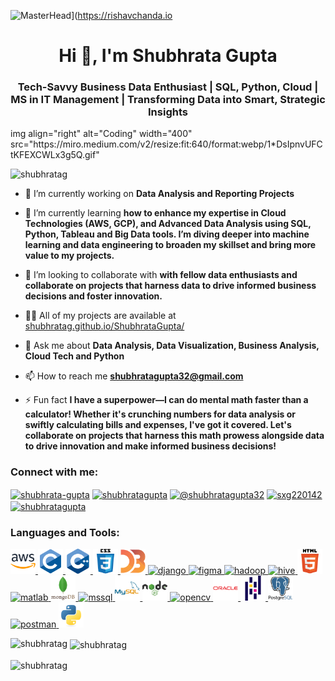 
![MasterHead](https://stock.adobe.com/search?k=data+analytics+background&asset_id=711266053)](https://rishavchanda.io
<h1 align="center">Hi 👋, I'm Shubhrata Gupta</h1>
<h3 align="center">Tech-Savvy Business Data Enthusiast | SQL, Python, Cloud | MS in IT Management | Transforming Data into Smart, Strategic Insights</h3>
img align="right" alt="Coding" width="400" src="https://miro.medium.com/v2/resize:fit:640/format:webp/1*DsIpnvUFCtKFEXCWLx3g5Q.gif"

<p align="left"> <img src="https://komarev.com/ghpvc/?username=shubhratag&label=Profile%20views&color=0e75b6&style=flat" alt="shubhratag" /> </p>

- 🔭 I’m currently working on **Data Analysis and Reporting Projects**

- 🌱 I’m currently learning **how to enhance my expertise in Cloud Technologies (AWS, GCP), and Advanced Data Analysis using SQL, Python, Tableau and Big Data tools. I’m diving deeper into machine learning and data engineering to broaden my skillset and bring more value to my projects.**

- 👯 I’m looking to collaborate with **with fellow data enthusiasts and collaborate on projects that harness data to drive informed business decisions and foster innovation.**

- 👨‍💻 All of my projects are available at [shubhratag.github.io/ShubhrataGupta/](shubhratag.github.io/ShubhrataGupta/)

- 💬 Ask me about **Data Analysis, Data Visualization, Business Analysis, Cloud Tech and Python**

- 📫 How to reach me **shubhratagupta32@gmail.com**

- ⚡ Fun fact **I have a superpower—I can do mental math faster than a calculator! Whether it's crunching numbers for data analysis or swiftly calculating bills and expenses, I've got it covered. Let's collaborate on projects that harness this math prowess alongside data to drive innovation and make informed business decisions!**

<h3 align="left">Connect with me:</h3>
<p align="left">
<a href="https://linkedin.com/in/shubhrata-gupta" target="blank"><img align="center" src="https://raw.githubusercontent.com/rahuldkjain/github-profile-readme-generator/master/src/images/icons/Social/linked-in-alt.svg" alt="shubhrata-gupta" height="30" width="40" /></a>
<a href="https://kaggle.com/shubhratagupta" target="blank"><img align="center" src="https://raw.githubusercontent.com/rahuldkjain/github-profile-readme-generator/master/src/images/icons/Social/kaggle.svg" alt="shubhratagupta" height="30" width="40" /></a>
<a href="https://medium.com/@shubhratagupta32" target="blank"><img align="center" src="https://raw.githubusercontent.com/rahuldkjain/github-profile-readme-generator/master/src/images/icons/Social/medium.svg" alt="@shubhratagupta32" height="30" width="40" /></a>
<a href="https://www.hackerrank.com/sxg220142" target="blank"><img align="center" src="https://raw.githubusercontent.com/rahuldkjain/github-profile-readme-generator/master/src/images/icons/Social/hackerrank.svg" alt="sxg220142" height="30" width="40" /></a>
<a href="https://www.leetcode.com/shubhratagupta" target="blank"><img align="center" src="https://raw.githubusercontent.com/rahuldkjain/github-profile-readme-generator/master/src/images/icons/Social/leet-code.svg" alt="shubhratagupta" height="30" width="40" /></a>
</p>

<h3 align="left">Languages and Tools:</h3>
<p align="left"> <a href="https://aws.amazon.com" target="_blank" rel="noreferrer"> <img src="https://raw.githubusercontent.com/devicons/devicon/master/icons/amazonwebservices/amazonwebservices-original-wordmark.svg" alt="aws" width="40" height="40"/> </a> <a href="https://www.cprogramming.com/" target="_blank" rel="noreferrer"> <img src="https://raw.githubusercontent.com/devicons/devicon/master/icons/c/c-original.svg" alt="c" width="40" height="40"/> </a> <a href="https://www.w3schools.com/cpp/" target="_blank" rel="noreferrer"> <img src="https://raw.githubusercontent.com/devicons/devicon/master/icons/cplusplus/cplusplus-original.svg" alt="cplusplus" width="40" height="40"/> </a> <a href="https://www.w3schools.com/css/" target="_blank" rel="noreferrer"> <img src="https://raw.githubusercontent.com/devicons/devicon/master/icons/css3/css3-original-wordmark.svg" alt="css3" width="40" height="40"/> </a> <a href="https://d3js.org/" target="_blank" rel="noreferrer"> <img src="https://raw.githubusercontent.com/devicons/devicon/master/icons/d3js/d3js-original.svg" alt="d3js" width="40" height="40"/> </a> <a href="https://www.djangoproject.com/" target="_blank" rel="noreferrer"> <img src="https://cdn.worldvectorlogo.com/logos/django.svg" alt="django" width="40" height="40"/> </a> <a href="https://www.figma.com/" target="_blank" rel="noreferrer"> <img src="https://www.vectorlogo.zone/logos/figma/figma-icon.svg" alt="figma" width="40" height="40"/> </a> <a href="https://hadoop.apache.org/" target="_blank" rel="noreferrer"> <img src="https://www.vectorlogo.zone/logos/apache_hadoop/apache_hadoop-icon.svg" alt="hadoop" width="40" height="40"/> </a> <a href="https://hive.apache.org/" target="_blank" rel="noreferrer"> <img src="https://www.vectorlogo.zone/logos/apache_hive/apache_hive-icon.svg" alt="hive" width="40" height="40"/> </a> <a href="https://www.w3.org/html/" target="_blank" rel="noreferrer"> <img src="https://raw.githubusercontent.com/devicons/devicon/master/icons/html5/html5-original-wordmark.svg" alt="html5" width="40" height="40"/> </a> <a href="https://www.mathworks.com/" target="_blank" rel="noreferrer"> <img src="https://upload.wikimedia.org/wikipedia/commons/2/21/Matlab_Logo.png" alt="matlab" width="40" height="40"/> </a> <a href="https://www.mongodb.com/" target="_blank" rel="noreferrer"> <img src="https://raw.githubusercontent.com/devicons/devicon/master/icons/mongodb/mongodb-original-wordmark.svg" alt="mongodb" width="40" height="40"/> </a> <a href="https://www.microsoft.com/en-us/sql-server" target="_blank" rel="noreferrer"> <img src="https://www.svgrepo.com/show/303229/microsoft-sql-server-logo.svg" alt="mssql" width="40" height="40"/> </a> <a href="https://www.mysql.com/" target="_blank" rel="noreferrer"> <img src="https://raw.githubusercontent.com/devicons/devicon/master/icons/mysql/mysql-original-wordmark.svg" alt="mysql" width="40" height="40"/> </a> <a href="https://nodejs.org" target="_blank" rel="noreferrer"> <img src="https://raw.githubusercontent.com/devicons/devicon/master/icons/nodejs/nodejs-original-wordmark.svg" alt="nodejs" width="40" height="40"/> </a> <a href="https://opencv.org/" target="_blank" rel="noreferrer"> <img src="https://www.vectorlogo.zone/logos/opencv/opencv-icon.svg" alt="opencv" width="40" height="40"/> </a> <a href="https://www.oracle.com/" target="_blank" rel="noreferrer"> <img src="https://raw.githubusercontent.com/devicons/devicon/master/icons/oracle/oracle-original.svg" alt="oracle" width="40" height="40"/> </a> <a href="https://pandas.pydata.org/" target="_blank" rel="noreferrer"> <img src="https://raw.githubusercontent.com/devicons/devicon/2ae2a900d2f041da66e950e4d48052658d850630/icons/pandas/pandas-original.svg" alt="pandas" width="40" height="40"/> </a> <a href="https://www.postgresql.org" target="_blank" rel="noreferrer"> <img src="https://raw.githubusercontent.com/devicons/devicon/master/icons/postgresql/postgresql-original-wordmark.svg" alt="postgresql" width="40" height="40"/> </a> <a href="https://postman.com" target="_blank" rel="noreferrer"> <img src="https://www.vectorlogo.zone/logos/getpostman/getpostman-icon.svg" alt="postman" width="40" height="40"/> </a> <a href="https://www.python.org" target="_blank" rel="noreferrer"> <img src="https://raw.githubusercontent.com/devicons/devicon/master/icons/python/python-original.svg" alt="python" width="40" height="40"/> </a> </p>

<p><img align="left" src="https://github-readme-stats.vercel.app/api/top-langs?username=shubhratag&show_icons=true&locale=en&layout=compact" alt="shubhratag" /></p>

<p>&nbsp;<img align="center" src="https://github-readme-stats.vercel.app/api?username=shubhratag&show_icons=true&locale=en" alt="shubhratag" /></p>

<p><img align="center" src="https://github-readme-streak-stats.herokuapp.com/?user=shubhratag&" alt="shubhratag" /></p>
